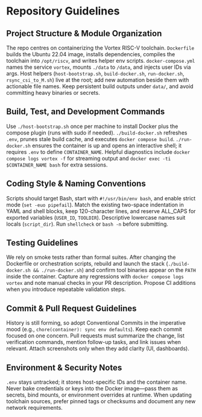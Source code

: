 # Repository Guidelines

## Project Structure & Module Organization
The repo centres on containerizing the Vortex RISC-V toolchain. `Dockerfile` builds the Ubuntu 22.04 image, installs dependencies, compiles the toolchain into `/opt/riscv`, and writes helper env scripts. `docker-compose.yml` names the service `vortex`, mounts `./data` to `/data`, and injects user IDs via args. Host helpers (`host-bootstrap.sh`, `build-docker.sh`, `run-docker.sh`, `rsync_csi_to_M.sh`) live at the root; add new automation beside them with actionable file names. Keep persistent build outputs under `data/`, and avoid committing heavy binaries or secrets.

## Build, Test, and Development Commands
Use `./host-bootstrap.sh` once per machine to install Docker plus the compose plugin (runs with sudo if needed). `./build-docker.sh` refreshes `.env`, prunes stale build cache, and executes `docker compose build`. `./run-docker.sh` ensures the container is up and opens an interactive shell; it requires `.env` to define `CONTAINER_NAME`. Helpful diagnostics include `docker compose logs vortex -f` for streaming output and `docker exec -ti $CONTAINER_NAME bash` for extra sessions.

## Coding Style & Naming Conventions
Scripts should target Bash, start with `#!/usr/bin/env bash`, and enable strict mode (`set -euo pipefail`). Match the existing two-space indentation in YAML and shell blocks, keep 120-character lines, and reserve ALL_CAPS for exported variables (`USER_ID`, `TOOLDIR`). Descriptive lowercase names suit locals (`script_dir`). Run `shellcheck` or `bash -n` before submitting.

## Testing Guidelines
We rely on smoke tests rather than formal suites. After changing the Dockerfile or orchestration scripts, rebuild and launch the stack (`./build-docker.sh && ./run-docker.sh`) and confirm tool binaries appear on the `PATH` inside the container. Capture any regressions with `docker compose logs vortex` and note manual checks in your PR description. Propose CI additions when you introduce repeatable validation steps.

## Commit & Pull Request Guidelines
History is still forming, so adopt Conventional Commits in the imperative mood (e.g., `chore(container): sync env defaults`). Keep each commit focused on one concern. Pull requests must summarize the change, list verification commands, mention follow-up tasks, and link issues when relevant. Attach screenshots only when they add clarity (UI, dashboards).

## Environment & Security Notes
`.env` stays untracked; it stores host-specific IDs and the container name. Never bake credentials or keys into the Docker image—pass them as secrets, bind mounts, or environment overrides at runtime. When updating toolchain sources, prefer pinned tags or checksums and document any new network requirements.
